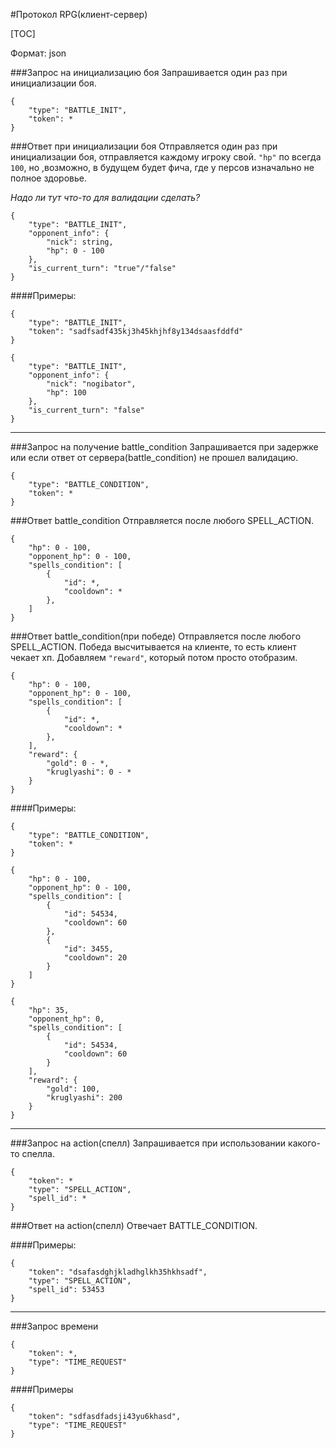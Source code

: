 #Протокол RPG(клиент-сервер)

[TOC]

Формат: json

###Запрос на инициализацию боя
Запрашивается один раз при инициализации боя.
```
{
	"type": "BATTLE_INIT",
	"token": *
}
```

###Ответ при инициализации боя
Отправляется один раз при инициализации боя, отправляется каждому игроку свой.
`"hp"` по всегда `100`, но ,возможно, в будущем будет фича, где у персов изначально не полное здоровье.

*Надо ли тут что-то для валидации сделать?*

```
{
	"type": "BATTLE_INIT",
	"opponent_info": {
		"nick": string,
		"hp": 0 - 100	
	},
	"is_current_turn": "true"/"false"
}
```

####Примеры:

```
{
	"type": "BATTLE_INIT",
	"token": "sadfsadf435kj3h45khjhf8y134dsaasfddfd"
}
```

```
{
	"type": "BATTLE_INIT",
	"opponent_info": {
		"nick": "nogibator",
		"hp": 100
	},
	"is_current_turn": "false"
}
```

------------

###Запрос на получение battle_condition
Запрашивается при задержке или если ответ от сервера(battle_condition) не прошел валидацию.
```
{
	"type": "BATTLE_CONDITION",
	"token": *
}
```

###Ответ battle_condition
Отправляется после любого SPELL_ACTION.
```
{
	"hp": 0 - 100,
	"opponent_hp": 0 - 100,
	"spells_condition": [
		{
			"id": *,
			"cooldown": *
		},	
	]
}
```

###Ответ battle_condition(при победе)
Отправляется после любого SPELL_ACTION. Победа высчитывается на клиенте, то есть клиент чекает хп. Добавляем `"reward"`, который потом просто отобразим.
```
{
	"hp": 0 - 100,
	"opponent_hp": 0 - 100,
	"spells_condition": [
		{
			"id": *,
			"cooldown": *
		},
	],
	"reward": {
		"gold": 0 - *,
		"kruglyashi": 0 - *
	} 
}
```

####Примеры:

```
{
	"type": "BATTLE_CONDITION",
	"token": *
}
```

```
{
	"hp": 0 - 100,
	"opponent_hp": 0 - 100,
	"spells_condition": [
		{
			"id": 54534,
			"cooldown": 60
		},
		{
			"id": 3455,
			"cooldown": 20
		}
	]
}
```

```
{
	"hp": 35,
	"opponent_hp": 0,
	"spells_condition": [
		{
			"id": 54534,
			"cooldown": 60
		}
	],
	"reward": {
		"gold": 100,
		"kruglyashi": 200
	} 
}
```

----------

###Запрос на action(спелл)
Запрашивается при использовании какого-то спелла.
```
{
	"token": *
	"type": "SPELL_ACTION",
	"spell_id": *
}
```

###Ответ на action(спелл)
Отвечает BATTLE_CONDITION.

####Примеры:

```
{
	"token": "dsafasdghjkladhglkh35hkhsadf",
	"type": "SPELL_ACTION",
	"spell_id": 53453
}
```

-----

###Запрос  времени

```
{
	"token": *,
	"type": "TIME_REQUEST"
}
```

####Примеры

```
{
	"token": "sdfasdfadsji43yu6khasd",
	"type": "TIME_REQUEST"
}
```

 

